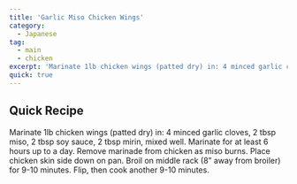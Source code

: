 ```yaml
---
title: 'Garlic Miso Chicken Wings'
category:
  - Japanese
tag:
  - main
  - chicken
excerpt: 'Marinate 1lb chicken wings (patted dry) in: 4 minced garlic cloves, 2 tbsp miso, 2 tbsp soy sauce, 2 tbsp mirin, mixed well. Marinate for at least 6 hours up to a day. Remove marinade from chicken as miso burns. Place chicken skin side down on pan. Broil on middle rack (8” away from broiler) for 9-10 minutes. Flip, then cook another 9-10 minutes.'
quick: true
---
```


## Quick Recipe

Marinate 1lb chicken wings (patted dry) in: 4 minced garlic cloves, 2 tbsp miso, 2 tbsp soy sauce, 2 tbsp mirin, mixed well. Marinate for at least 6 hours up to a day. Remove marinade from chicken as miso burns. Place chicken skin side down on pan. Broil on middle rack (8” away from broiler) for 9-10 minutes. Flip, then cook another 9-10 minutes.
